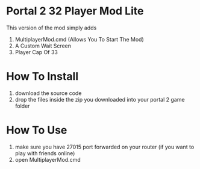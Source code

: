 # Portal 2 32 Player Mod Lite

This version of the mod simply adds
1. MultiplayerMod.cmd (Allows You To Start The Mod)
2. A Custom Wait Screen
3. Player Cap Of 33

# How To Install
1. download the source code
2. drop the files inside the zip you downloaded into your portal 2 game folder
# How To Use
1. make sure you have 27015 port forwarded on your router (if you want to play with friends online)
2. open MultiplayerMod.cmd
